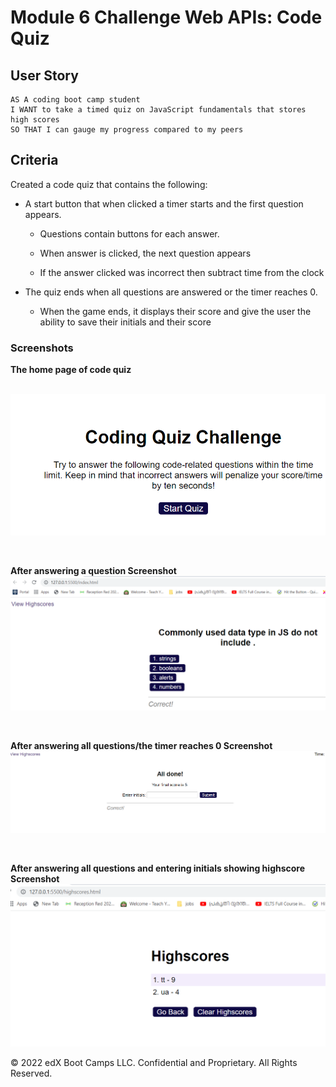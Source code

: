 # Module 6 Challenge Web APIs: Code Quiz

 

## User Story

```
AS A coding boot camp student
I WANT to take a timed quiz on JavaScript fundamentals that stores high scores
SO THAT I can gauge my progress compared to my peers
```

##  Criteria

Created a code quiz that contains the following:

* A start button that when clicked a timer starts and the first question appears.
 
  * Questions contain buttons for each answer.
 
  * When answer is clicked, the next question appears
 
  * If the answer clicked was incorrect then subtract time from the clock

* The quiz ends when all questions are answered or the timer reaches 0.

  * When the game ends, it displays their score and give the user the ability to save their initials and their score
  

### Screenshots

<b>The home page of code quiz</b>  
<br>  

![The home page of code quiz .](images/01.png)
<br>   

<br>  

<b>After answering a question Screenshot</b>  
![after attending a question .](images/02.png)
<br>  

<br>  

<b>After answering all questions/the timer reaches 0 Screenshot</b>
![After answering all questions/the timer reaches 0 .](images/04.png)
<br>  

<br>  

<b>After answering all questions and entering initials showing highscore Screenshot</b>
![After answering all questionsand entering initials .](images/03.png)
<br>






© 2022 edX Boot Camps LLC. Confidential and Proprietary. All Rights Reserved.